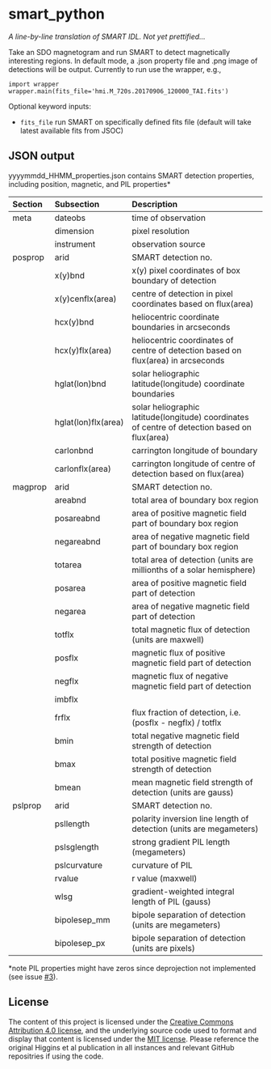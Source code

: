 smart_python
============

*A line-by-line translation of SMART IDL. Not yet prettified...*

Take an SDO magnetogram and run SMART to detect magnetically interesting regions. In default mode, a .json property file and .png image of detections will be output.
Currently to run use the wrapper, e.g.,

    import wrapper
    wrapper.main(fits_file='hmi.M_720s.20170906_120000_TAI.fits')

Optional keyword inputs:
- `fits_file` run SMART on specifically defined fits file (default will take latest available fits from JSOC)

JSON output
-----------
yyyymmdd_HHMM_properties.json contains SMART detection properties, including position, magnetic, and PIL properties* 

| Section | Subsection | Description |
| :------ | :--------- | :---------- |
| meta | dateobs | time of observation | 
|  | dimension | pixel resolution |
|  | instrument | observation source |
| posprop | arid | SMART detection no. |
|  | x(y)bnd | x(y) pixel coordinates of box boundary of detection |
|  | x(y)cenflx(area) | centre of detection in pixel coordinates based on flux(area) |
|  | hcx(y)bnd | heliocentric coordinate boundaries in arcseconds |
|  | hcx(y)flx(area) | heliocentric coordinates of centre of detection based on flux(area) in arcseconds |
|  | hglat(lon)bnd | solar heliographic latitude(longitude) coordinate boundaries |
|  | hglat(lon)flx(area) | solar heliographic latitude(longitude) coordinates of centre of detection based on flux(area) |
|  | carlonbnd | carrington longitude of boundary |
|  | carlonflx(area) | carrington longitude of centre of detection based on flux(area) |
| magprop | arid | SMART detection no. |
|  | areabnd | total area of boundary box region |
|  | posareabnd | area of positive magnetic field part of boundary box region |
|  | negareabnd | area of negative magnetic field part of boundary box region |
|  | totarea | total area of detection (units are millionths of a solar hemisphere) |
|  | posarea | area of positive magnetic field part of detection |
|  | negarea | area of negative magnetic field part of detection |
|  | totflx | total magnetic flux of detection (units are maxwell) |
|  | posflx | magnetic flux of positive magnetic field part of detection |
|  | negflx | magnetic flux of negative magnetic field part of detection |
|  | imbflx | |
|  | frflx | flux fraction of detection, i.e. (posflx - negflx) / totflx |
|  | bmin | total negative magnetic field strength of detection |
|  | bmax | total positive magnetic field strength of detection |
|  | bmean | mean magnetic field strength of detection (units are gauss) |
| pslprop | arid | SMART detection no. |
|  | psllength | polarity inversion line length of detection (units are megameters) |
|  | pslsglength | strong gradient PIL length (megameters) |
|  | pslcurvature | curvature of PIL |
|  | rvalue | r value (maxwell) |
|  | wlsg | gradient-weighted integral length of PIL (gauss) |
|  | bipolesep_mm | bipole separation of detection (units are megameters) |
|  | bipolesep_px | bipole separation of detection (units are pixels) |

*note PIL properties might have zeros since deprojection not implemented (see issue [#3](https://github.com/sophiemurray/smart_python/issues/3)).

License
-------
The content of this project is licensed under the [Creative Commons Attribution 4.0 license](https://creativecommons.org/licenses/by/4.0/), and the underlying source code used to format and display that content is licensed under the [MIT license](https://opensource.org/licenses/mit-license.php). Please reference the original Higgins et al publication in all instances and relevant GitHub repositries if using the code.